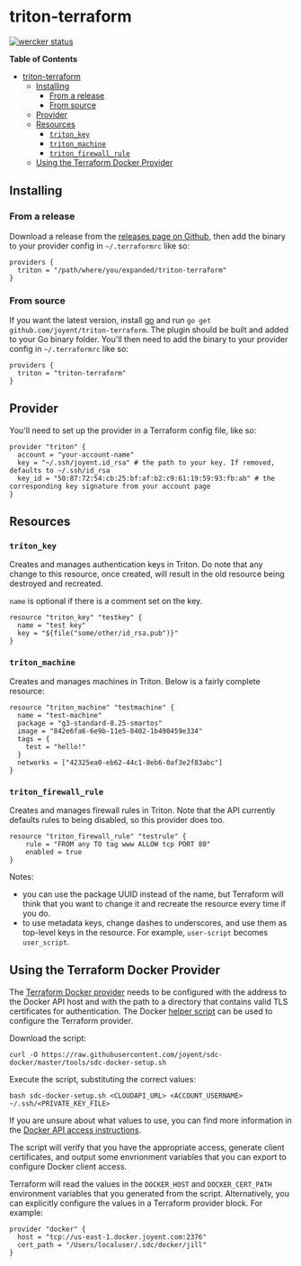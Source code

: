 # triton-terraform

[![wercker status](https://app.wercker.com/status/ceee1ebf9da101850ac92639e6e0711d/m "wercker status")](https://app.wercker.com/project/bykey/ceee1ebf9da101850ac92639e6e0711d)

<!-- markdown-toc start - Don't edit this section. Run M-x markdown-toc-generate-toc again -->
**Table of Contents**

- [triton-terraform](#triton-terraform)
    - [Installing](#installing)
        - [From a release](#from-a-release)
        - [From source](#from-source)
    - [Provider](#provider)
    - [Resources](#resources)
        - [`triton_key`](#tritonkey)
        - [`triton_machine`](#tritonmachine)
        - [`triton_firewall_rule`](#tritonfirewallrule)
    - [Using the Terraform Docker Provider](#using-the-terraform-docker-provider)

<!-- markdown-toc end -->

## Installing

### From a release

Download a release from the
[releases page on Github](https://github.com/joyent/triton-terraform/releases),
then add the binary to your provider config in `~/.terraformrc` like so:

```hcl
providers {
  triton = "/path/where/you/expanded/triton-terraform"
}
```

### From source

If you want the latest version, install [go](https://golang.org/) and run `go
get github.com/joyent/triton-terraform`. The plugin should be built and added to
your Go binary folder. You'll then need to add the binary to your provider
config in `~/.terraformrc` like so:

```hcl
providers {
  triton = "triton-terraform"
}
```

## Provider

You'll need to set up the provider in a Terraform config file, like so:

```hcl
provider "triton" {
  account = "your-account-name"
  key = "~/.ssh/joyent.id_rsa" # the path to your key. If removed, defaults to ~/.ssh/id_rsa
  key_id = "50:87:72:54:cb:25:bf:af:b2:c9:61:19:59:93:fb:ab" # the corresponding key signature from your account page
}
```

## Resources

### `triton_key`

Creates and manages authentication keys in Triton. Do note that any change to
this resource, once created, will result in the old resource being destroyed and
recreated.

`name` is optional if there is a comment set on the key.

```hcl
resource "triton_key" "testkey" {
  name = "test key"
  key = "${file("some/other/id_rsa.pub")}"
}
```

### `triton_machine`

Creates and manages machines in Triton. Below is a fairly complete resource:

```hcl
resource "triton_machine" "testmachine" {
  name = "test-machine"
  package = "g3-standard-0.25-smartos"
  image = "842e6fa6-6e9b-11e5-8402-1b490459e334"
  tags = {
    test = "hello!"
  }
  networks = ["42325ea0-eb62-44c1-8eb6-0af3e2f83abc"]
}
```

### `triton_firewall_rule`

Creates and manages firewall rules in Triton. Note that the API currently
defaults rules to being disabled, so this provider does too.

```hcl
resource "triton_firewall_rule" "testrule" {
    rule = "FROM any TO tag www ALLOW tcp PORT 80"
    enabled = true
}
```

Notes:

- you can use the package UUID instead of the name, but Terraform will think
  that you want to change it and recreate the resource every time if you do.
- to use metadata keys, change dashes to underscores, and use them as top-level
  keys in the resource. For example, `user-script` becomes `user_script`.

## Using the Terraform Docker Provider

The [Terraform Docker provider](https://terraform.io/docs/providers/docker/index.html) needs to be configured with the address to the Docker API host and with the path to a directory that contains valid TLS certificates for authentication. The Docker [helper script](https://github.com/joyent/sdc-docker/tree/master/docs/api#the-helper-script) can be used to configure the Terraform provider.

Download the script:

```
curl -O https://raw.githubusercontent.com/joyent/sdc-docker/master/tools/sdc-docker-setup.sh
```

Execute the script, substituting the correct values:

```
bash sdc-docker-setup.sh <CLOUDAPI_URL> <ACCOUNT_USERNAME> ~/.ssh/<PRIVATE_KEY_FILE>
```

If you are unsure about what values to use, you can find more information in the [Docker API access instructions](https://docs.joyent.com/public-cloud/api-access/docker).

The script will verify that you have the appropriate access, generate client certificates, and output some envrionment variables that you can export to configure Docker client access.

Terraform will read the values in the `DOCKER_HOST` and `DOCKER_CERT_PATH` environment variables that you generated from the script. Alternatively, you can explicitly configure the values in a Terraform provider block. For example:

```
provider "docker" {
  host = "tcp://us-east-1.docker.joyent.com:2376"
  cert_path = "/Users/localuser/.sdc/docker/jill"
}
```

